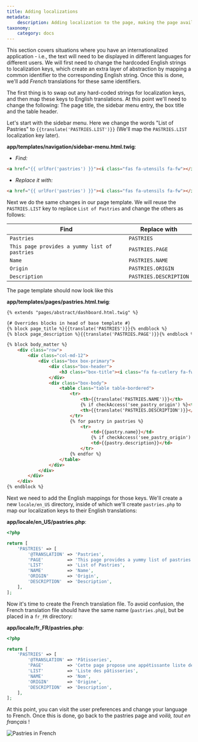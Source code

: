 ```yaml
---
title: Adding localizations
metadata:
    description: Adding localization to the page, making the page available in multiple languages.
taxonomy:
    category: docs
---
```


This section covers situations where you have an internationalized application - i.e., the text will need to be displayed in different languages for different users. We will first need to change the hardcoded English strings to localization keys, which create an extra layer of abstraction by mapping a common identifier to the corresponding English string. Once this is done, we'll add *French* translations for these same identifiers.

The first thing is to swap out any hard-coded strings for localization keys, and then map these keys to English translations. At this point we'll need to change the following: The page title, the sidebar menu entry, the box title and the table header.

Let's start with the sidebar menu. Here we change the words "List of Pastries" to `{{translate('PASTRIES.LIST')}}` (We'll map the `PASTRIES.LIST` localization key later).

**app/templates/navigation/sidebar-menu.html.twig**:

- _Find:_
```html
<a href="{{ urlFor('pastries') }}"><i class="fas fa-utensils fa-fw"></i> <span>List of Pastries</span></a>
```

- _Replace it with:_
```html
<a href="{{ urlFor('pastries') }}"><i class="fas fa-utensils fa-fw"></i> <span>{{translate('PASTRIES.LIST')}}</span></a>
```

Next we do the same changes in our page template. We will reuse the `PASTRIES.LIST` key to replace `List of Pastries` and change the others as follows:

| Find                                          | Replace with           |
| --------------------------------------------- | ---------------------- |
| `Pastries`                                    | `PASTRIES`             |
| `This page provides a yummy list of pastries` | `PASTRIES.PAGE`        |
| `Name`                                        | `PASTRIES.NAME`        |
| `Origin`                                      | `PASTRIES.ORIGIN`      |
| `Description`                                 | `PASTRIES.DESCRIPTION` |

The page template should now look like this

**app/templates/pages/pastries.html.twig**:
```html
{% extends "pages/abstract/dashboard.html.twig" %}

{# Overrides blocks in head of base template #}
{% block page_title %}{{translate('PASTRIES')}}{% endblock %}
{% block page_description %}{{translate('PASTRIES.PAGE')}}{% endblock %}

{% block body_matter %}
    <div class="row">
        <div class="col-md-12">
            <div class="box box-primary">
                <div class="box-header">
                    <h3 class="box-title"><i class="fa fa-cutlery fa-fw"></i> {{translate('PASTRIES.LIST')}}</h3>
                </div>
                <div class="box-body">
                    <table class="table table-bordered">
                        <tr>
                            <th>{{translate('PASTRIES.NAME')}}</th>
                            {% if checkAccess('see_pastry_origin') %}<th>{{translate('PASTRIES.ORIGIN')}}</th>{% endif %}
                            <th>{{translate('PASTRIES.DESCRIPTION')}}</th>
                        </tr>
                        {% for pastry in pastries %}
                            <tr>
                                <td>{{pastry.name}}</td>
                                {% if checkAccess('see_pastry_origin') %}<td>{{pastry.origin}}</td>{% endif %}
                                <td>{{pastry.description}}</td>
                            </tr>
                        {% endfor %}
                    </table>
                </div>
            </div>
        </div>
    </div>
{% endblock %}
```

Next we need to add the English mappings for those keys. We'll create a new `locale/en_US` directory, inside of which we'll create `pastries.php` to map our localization keys to their English translations:

**app/locale/en_US/pastries.php**:
```php
<?php

return [
    'PASTRIES' => [
        '@TRANSLATION' => 'Pastries',
        'PAGE'         => 'This page provides a yummy list of pastries',
        'LIST'         => 'List of Pastries',
        'NAME'         => 'Name',
        'ORIGIN'       => 'Origin',
        'DESCRIPTION'  => 'Description',
    ],
];
```

Now it's time to create the French translation file. To avoid confusion, the French translation file should have the same name (`pastries.php`), but be placed in a `fr_FR` directory:

**app/locale/fr_FR/pastries.php**:
```php
<?php

return [
    'PASTRIES' => [
        '@TRANSLATION' => 'Pâtisseries',
        'PAGE'         => 'Cette page propose une appétissante liste de pâtisseries',
        'LIST'         => 'Liste des pâtisseries',
        'NAME'         => 'Nom',
        'ORIGIN'       => 'Origine',
        'DESCRIPTION'  => 'Description',
    ],
];
```

At this point, you can visit the user preferences and change your language to French. Once this is done, go back to the pastries page and _voilà, tout en français_ !

![Pastries in French](/images/pastries/04.png)
